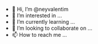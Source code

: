- 👋 Hi, I’m @neyvalentim
- 👀 I’m interested in ...
- 🌱 I’m currently learning ...
- 💞️ I’m looking to collaborate on ...
- 📫 How to reach me ...

<!---
neyvalentim/neyvalentim is a ✨ special ✨ repository because its `README.md` (this file) appears on your GitHub profile.
You can click the Preview link to take a look at your changes.
--->
